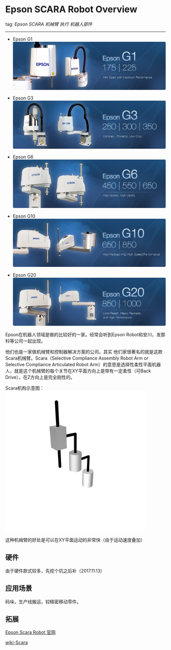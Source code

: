 # Epson SCARA Robot Overview
tag: *Epson SCARA* *机械臂* *执行* *机器人部件*

---
- Epson G1
![Epson G1](../meta/pic/epson_scara-G1.jpg)

- Epson G3
![epson_scara-G3](../meta/pic/epson_scara-G3.jpg)

- Epson G6
![epson_scara-G6](../meta/pic/epson_scara-G6.jpg)

- Epson G10
![epson_scara-G10](../meta/pic/epson_scara-G10.jpg)

- Epson G20
![epson_scara-G20](../meta/pic/epson_scara-G20.jpg)


Epson在机器人领域是做的比较好的一家。经常会听到Epson Robot和安川，发那科等公司一起出现。

他们也是一家做机械臂和控制器解决方案的公司。其实
他们家很著名的就是这款Scara机械臂。Scara（Selective Compliance Assembly Robot Arm or Selective Compliance Articulated Robot Arm）的意思是选择性柔性平面机器人，就是这个机械臂的每个关节在XY平面方向上是带有一定柔性（可Back Drive），在Z方向上是完全刚性的。

Scara机构示意图：
![scara 示意图](../meta/pic/SCARA_configuration.png)

这种机械臂的好处是可以在XY平面运动的非常快（由于运动速度叠加）

## 硬件

由于硬件款式较多，先挖个坑之后补（2017.11.13）

## 应用场景
码垛，生产线搬运，较精密移动零件。

## 拓展
[Epson Scara Robot 官网](http://robots.epson.com/products/1)

[wiki-Scara](https://en.wikipedia.org/wiki/SCARA)
